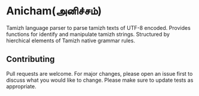 # **Anicham(அனிச்சம்)**

Tamizh language parser to parse tamizh texts of UTF-8 encoded. Provides functions for identify and manipulate tamizh strings. Structured by hierchical elements of Tamizh native grammar rules. 


## Contributing
Pull requests are welcome. For major changes, please open an issue first to discuss what you would like to change.
Please make sure to update tests as appropriate.